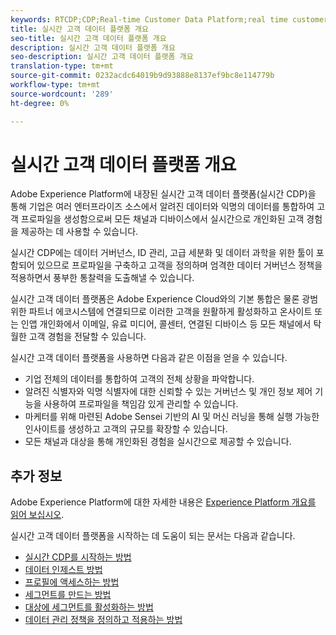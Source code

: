 ```yaml
---
keywords: RTCDP;CDP;Real-time Customer Data Platform;real time customer data platform;real time cdp;cdp
title: 실시간 고객 데이터 플랫폼 개요
seo-title: 실시간 고객 데이터 플랫폼 개요
description: 실시간 고객 데이터 플랫폼 개요
seo-description: 실시간 고객 데이터 플랫폼 개요
translation-type: tm+mt
source-git-commit: 0232acdc64019b9d93888e8137ef9bc8e114779b
workflow-type: tm+mt
source-wordcount: '289'
ht-degree: 0%

---
```



# 실시간 고객 데이터 플랫폼 개요

Adobe Experience Platform에 내장된 실시간 고객 데이터 플랫폼(실시간 CDP)을 통해 기업은 여러 엔터프라이즈 소스에서 알려진 데이터와 익명의 데이터를 통합하여 고객 프로파일을 생성함으로써 모든 채널과 디바이스에서 실시간으로 개인화된 고객 경험을 제공하는 데 사용할 수 있습니다.

실시간 CDP에는 데이터 거버넌스, ID 관리, 고급 세분화 및 데이터 과학을 위한 툴이 포함되어 있으므로 프로파일을 구축하고 고객을 정의하며 엄격한 데이터 거버넌스 정책을 적용하면서 풍부한 통찰력을 도출해낼 수 있습니다.

실시간 고객 데이터 플랫폼은 Adobe Experience Cloud와의 기본 통합은 물론 광범위한 파트너 에코시스템에 연결되므로 이러한 고객을 원활하게 활성화하고 온사이트 또는 인앱 개인화에서 이메일, 유료 미디어, 콜센터, 연결된 디바이스 등 모든 채널에서 탁월한 고객 경험을 전달할 수 있습니다.

실시간 고객 데이터 플랫폼을 사용하면 다음과 같은 이점을 얻을 수 있습니다.

* 기업 전체의 데이터를 통합하여 고객의 전체 상황을 파악합니다.
* 알려진 식별자와 익명 식별자에 대한 신뢰할 수 있는 거버넌스 및 개인 정보 제어 기능을 사용하여 프로파일을 책임감 있게 관리할 수 있습니다.
* 마케터를 위해 마련된 Adobe Sensei 기반의 AI 및 머신 러닝을 통해 실행 가능한 인사이트를 생성하고 고객의 규모를 확장할 수 있습니다.
* 모든 채널과 대상을 통해 개인화된 경험을 실시간으로 제공할 수 있습니다.

## 추가 정보

Adobe Experience Platform에 대한 자세한 내용은 [Experience Platform 개요를 읽어 보십시오](../landing/home.md).

실시간 고객 데이터 플랫폼을 시작하는 데 도움이 되는 문서는 다음과 같습니다.

* [실시간 CDP를 시작하는 방법](get-started.md)
* [데이터 인제스트 방법](sources/sources-overview.md)
* [프로필에 액세스하는 방법](profile/profile-overview.md)
* [세그먼트를 만드는 방법](segmentation/segmentation-overview.md)
* [대상에 세그먼트를 활성화하는 방법](destinations/activate-destinations.md)
* [데이터 관리 정책을 정의하고 적용하는 방법](privacy/data-governance-overview.md)
